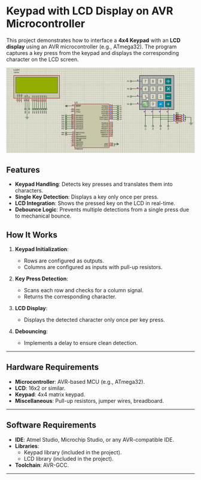 
# Keypad with LCD Display on AVR Microcontroller

This project demonstrates how to interface a **4x4 Keypad** with an **LCD display** using an AVR microcontroller (e.g., ATmega32). The program captures a key press from the keypad and displays the corresponding character on the LCD screen.

![Keypad-LCD](https://github.com/MohamedElsayedd1/Embedded-System-Mini-Projects/blob/main/3.%20LCD_And_Keypad_Interface/keypad_lcd_interface.gif)


## Features

- **Keypad Handling**: Detects key presses and translates them into characters.
- **Single Key Detection**: Displays a key only once per press.
- **LCD Integration**: Shows the pressed key on the LCD in real-time.
- **Debounce Logic**: Prevents multiple detections from a single press due to mechanical bounce.


## How It Works

1. **Keypad Initialization**:
   - Rows are configured as outputs.
   - Columns are configured as inputs with pull-up resistors.

2. **Key Press Detection**:
   - Scans each row and checks for a column signal.
   - Returns the corresponding character.

3. **LCD Display**:
   - Displays the detected character only once per key press.

4. **Debouncing**:
   - Implements a delay to ensure clean detection.

---

## Hardware Requirements

- **Microcontroller**: AVR-based MCU (e.g., ATmega32).
- **LCD**: 16x2 or similar.
- **Keypad**: 4x4 matrix keypad.
- **Miscellaneous**: Pull-up resistors, jumper wires, breadboard.

---

## Software Requirements

- **IDE**: Atmel Studio, Microchip Studio, or any AVR-compatible IDE.
- **Libraries**:
  - Keypad library (included in the project).
  - LCD library (included in the project).
- **Toolchain**: AVR-GCC.

---
